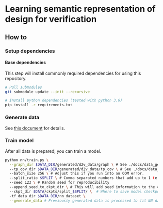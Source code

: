 # Learning semantic representation of design for verification

## How to

### Setup dependencies

#### Base dependencies

This step will install commonly required dependencies for using this repository.

```bash
# Pull submodules
git submodule update --init --recursive

# Install python dependencies (tested with python 3.6)
pip install -r requirements.txt
```

### Generate data

See [this document](./docs/data_generation.md) for details.

### Train model

After all data is prepared, you can train a model.

```bash
python nn/train.py \
  --graph_dir $DATA_DIR/generated/d2v_data/graph \ # See ./docs/data_generation.md to generate this
  --tp_cov_dir $DATA_DIR/generated/d2v_data/tp_cov \ # See ./docs/data_generation.md to generate this
  --batch_size 256 \ # Adjust this if you run into an OOM error.
  --split_ratio $SPLIT \ # Comma separated numbers that add up to 1 (e.g. 0.7,0.2,0.1)
  --seed 123 \ # Random seed for reproducibility
  --append_seed_to_ckpt_dir \ # This will add seed information to the checkpoint directory name
  --ckpt_dir $DATA/ckpts/split_$SPLIT/ \  # Where to save model checkpoints
  -tf_data_dir $DATA_DIR/nn_dataset \
  --generate_data # Previously generated data is processed to fit NN data pipeline, only required once
```